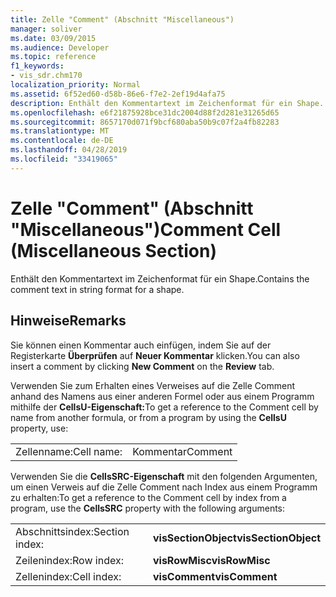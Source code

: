 ```yaml
---
title: Zelle "Comment" (Abschnitt "Miscellaneous")
manager: soliver
ms.date: 03/09/2015
ms.audience: Developer
ms.topic: reference
f1_keywords:
- vis_sdr.chm170
localization_priority: Normal
ms.assetid: 6f52ed60-d58b-86e6-f7e2-2ef19d4afa75
description: Enthält den Kommentartext im Zeichenformat für ein Shape.
ms.openlocfilehash: e6f21875928bce31dc2004d88f2d281e31265d65
ms.sourcegitcommit: 8657170d071f9bcf680aba50b9c07f2a4fb82283
ms.translationtype: MT
ms.contentlocale: de-DE
ms.lasthandoff: 04/28/2019
ms.locfileid: "33419065"
---
```

# <a name="comment-cell-miscellaneous-section"></a><span data-ttu-id="e80fc-103">Zelle "Comment" (Abschnitt "Miscellaneous")</span><span class="sxs-lookup"><span data-stu-id="e80fc-103">Comment Cell (Miscellaneous Section)</span></span>

<span data-ttu-id="e80fc-104">Enthält den Kommentartext im Zeichenformat für ein Shape.</span><span class="sxs-lookup"><span data-stu-id="e80fc-104">Contains the comment text in string format for a shape.</span></span>
  
## <a name="remarks"></a><span data-ttu-id="e80fc-105">Hinweise</span><span class="sxs-lookup"><span data-stu-id="e80fc-105">Remarks</span></span>

<span data-ttu-id="e80fc-106">Sie können einen Kommentar auch einfügen, indem Sie auf der Registerkarte **Überprüfen** auf **Neuer Kommentar** klicken.</span><span class="sxs-lookup"><span data-stu-id="e80fc-106">You can also insert a comment by clicking **New Comment** on the **Review** tab.</span></span> 
  
<span data-ttu-id="e80fc-107">Verwenden Sie zum Erhalten eines Verweises auf die Zelle Comment anhand des Namens aus einer anderen Formel oder aus einem Programm mithilfe der **CellsU-Eigenschaft:**</span><span class="sxs-lookup"><span data-stu-id="e80fc-107">To get a reference to the Comment cell by name from another formula, or from a program by using the **CellsU** property, use:</span></span> 
  
|||
|:-----|:-----|
|<span data-ttu-id="e80fc-108">Zellenname:</span><span class="sxs-lookup"><span data-stu-id="e80fc-108">Cell name:</span></span>  <br/> |<span data-ttu-id="e80fc-109">Kommentar</span><span class="sxs-lookup"><span data-stu-id="e80fc-109">Comment</span></span>  <br/> |
   
<span data-ttu-id="e80fc-110">Verwenden Sie die **CellsSRC-Eigenschaft** mit den folgenden Argumenten, um einen Verweis auf die Zelle Comment nach Index aus einem Programm zu erhalten:</span><span class="sxs-lookup"><span data-stu-id="e80fc-110">To get a reference to the Comment cell by index from a program, use the **CellsSRC** property with the following arguments:</span></span> 
  
|||
|:-----|:-----|
|<span data-ttu-id="e80fc-111">Abschnittsindex:</span><span class="sxs-lookup"><span data-stu-id="e80fc-111">Section index:</span></span>  <br/> |<span data-ttu-id="e80fc-112">**visSectionObject**</span><span class="sxs-lookup"><span data-stu-id="e80fc-112">**visSectionObject**</span></span> <br/> |
|<span data-ttu-id="e80fc-113">Zeilenindex:</span><span class="sxs-lookup"><span data-stu-id="e80fc-113">Row index:</span></span>  <br/> |<span data-ttu-id="e80fc-114">**visRowMisc**</span><span class="sxs-lookup"><span data-stu-id="e80fc-114">**visRowMisc**</span></span> <br/> |
|<span data-ttu-id="e80fc-115">Zellenindex:</span><span class="sxs-lookup"><span data-stu-id="e80fc-115">Cell index:</span></span>  <br/> |<span data-ttu-id="e80fc-116">**visComment**</span><span class="sxs-lookup"><span data-stu-id="e80fc-116">**visComment**</span></span> <br/> |
   

